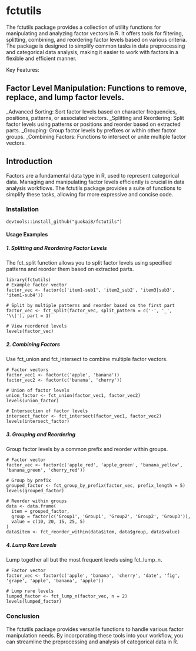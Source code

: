 # fctutils
The fctutils package provides a collection of utility functions for manipulating and analyzing factor vectors in R. It offers tools for filtering, splitting, combining, and reordering factor levels based on various criteria. The package is designed to simplify common tasks in data preprocessing and categorical data analysis, making it easier to work with factors in a flexible and efficient manner.

Key Features:

## Factor Level Manipulation: Functions to remove, replace, and lump factor levels.
_Advanced Sorting: Sort factor levels based on character frequencies, positions, patterns, or associated vectors.
_Splitting and Reordering: Split factor levels using patterns or positions and reorder based on extracted parts.
_Grouping: Group factor levels by prefixes or within other factor groups.
_Combining Factors: Functions to intersect or unite multiple factor vectors.

## Introduction
Factors are a fundamental data type in R, used to represent categorical data. Managing and manipulating factor levels efficiently is crucial in data analysis workflows. The fctutils package provides a suite of functions to simplify these tasks, allowing for more expressive and concise code.

### Installation
```
devtools::install_github("guokai8/fctutils")
```
#### Usage Examples
##### 1. Splitting and Reordering Factor Levels
The fct_split function allows you to split factor levels using specified patterns and reorder them based on extracted parts.
```
library(fctutils) 
# Example factor vector
factor_vec <- factor(c('item1-sub1', 'item2_sub2', 'item3|sub3', 'item1-sub4'))

# Split by multiple patterns and reorder based on the first part
factor_vec <- fct_split(factor_vec, split_pattern = c('-', '_', '\\|'), part = 1)

# View reordered levels
levels(factor_vec)
```
##### 2. Combining Factors  
Use fct_union and fct_intersect to combine multiple factor vectors.
```
# Factor vectors
factor_vec1 <- factor(c('apple', 'banana'))
factor_vec2 <- factor(c('banana', 'cherry'))

# Union of factor levels
union_factor <- fct_union(factor_vec1, factor_vec2)
levels(union_factor)

# Intersection of factor levels
intersect_factor <- fct_intersect(factor_vec1, factor_vec2)
levels(intersect_factor)
```
##### 3. Grouping and Reordering
Group factor levels by a common prefix and reorder within groups.
```
# Factor vector
factor_vec <- factor(c('apple_red', 'apple_green', 'banana_yellow', 'banana_green', 'cherry_red'))

# Group by prefix
grouped_factor <- fct_group_by_prefix(factor_vec, prefix_length = 5)
levels(grouped_factor)

# Reorder within groups
data <- data.frame(
  item = grouped_factor,
  group = factor(c('Group1', 'Group1', 'Group2', 'Group2', 'Group3')),
  value = c(10, 20, 15, 25, 5)
)
data$item <- fct_reorder_within(data$item, data$group, data$value)
```

##### 4. Lump Rare Levels
Lump together all but the most frequent levels using fct_lump_n.
```
# Factor vector
factor_vec <- factor(c('apple', 'banana', 'cherry', 'date', 'fig', 'grape', 'apple', 'banana', 'apple'))

# Lump rare levels
lumped_factor <- fct_lump_n(factor_vec, n = 2)
levels(lumped_factor)
```
### Conclusion
The fctutils package provides versatile functions to handle various factor manipulation needs. By incorporating these tools into your workflow, you can streamline the preprocessing and analysis of categorical data in R.


